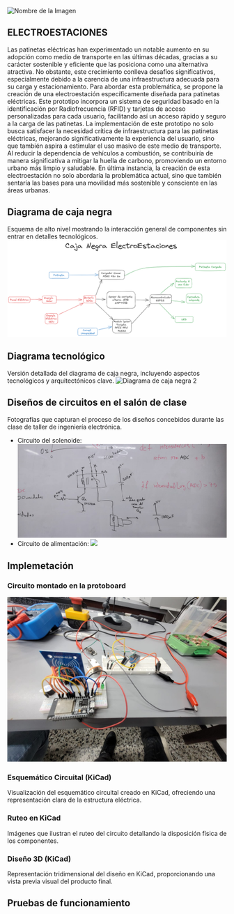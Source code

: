 
![Nombre de la Imagen](POSTERELECTROESTACIONES_ZAMBRANO_ORDUZ_COJO.jpg)
## **ELECTROESTACIONES**
Las patinetas eléctricas han experimentado un notable aumento en su adopción como medio de transporte en las últimas décadas, gracias a su carácter sostenible y eficiente que las posiciona como una alternativa atractiva. No obstante, este crecimiento conlleva desafíos significativos, especialmente debido a la carencia de una infraestructura adecuada para su carga y estacionamiento. Para abordar esta problemática, se propone la creación de una electroestación específicamente diseñada para patinetas eléctricas. Este prototipo incorpora un sistema de seguridad basado en la identificación por Radiofrecuencia (RFID) y tarjetas de acceso personalizadas para cada usuario, facilitando así un acceso rápido y seguro a la carga de las patinetas. La implementación de este prototipo no solo busca satisfacer la necesidad crítica de infraestructura para las patinetas eléctricas, mejorando significativamente la experiencia del usuario, sino que también aspira a estimular el uso masivo de este medio de transporte. Al reducir la dependencia de vehículos a combustión, se contribuiría de manera significativa a mitigar la huella de carbono, promoviendo un entorno urbano más limpio y saludable. En última instancia, la creación de esta electroestación no solo abordaría la problemática actual, sino que también sentaría las bases para una movilidad más sostenible y consciente en las áreas urbanas.

## **Diagrama de caja negra**
Esquema de alto nivel mostrando la interacción general de componentes sin entrar en detalles tecnológicos.
![Diagrama de caja negra](DiagramadeCajaNegra.png)

## **Diagrama tecnológico**
Versión detallada del diagrama de caja negra, incluyendo aspectos tecnológicos y arquitectónicos clave.
![Diagrama de caja negra 2](DiagramaTecnológico2.png)

## **Diseños de circuitos en el salón de clase**
Fotografías que capturan el proceso de los diseños concebidos durante las clase de taller de ingeniería electrónica.
* Circuito del solenoide:
![](CircuitoSolenoide.jpeg)
* Circuito de alimentación:
![](Circuitodealimentación.jpeg)

## **Implemetación**
### Circuito montado en la protoboard
![](CircuitoMontado.jpeg)

### Esquemático Circuital (KiCad)
Visualización del esquemático circuital creado en KiCad, ofreciendo una representación clara de la estructura eléctrica.

### Ruteo en KiCad
Imágenes que ilustran el ruteo del circuito detallando la disposición física de los componentes.

### Diseño 3D (KiCad)
Representación tridimensional del diseño en KiCad, proporcionando una vista previa visual del producto final.


## **Pruebas de funcionamiento**
